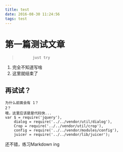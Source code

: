 ```yaml
---
title: test
date: 2016-08-30 11:24:56
tags: test
---
```

# 第一篇测试文章
>            just try

1. 完全不知道写啥
2. 这里就结束了

## 再试试？

```
为什么前面会有 1？
2？
哦，这里应该是是代码快...
var $ = require('jquery'),
    dialog = require('../../vendor/util/dialog'),
    Crop = require('../../vendor/util/crop'),
    config = require('../../vendor/modules/config'),
    juicer = require('../../vendor/lib/juicer');
```

还不错，练习Markdown    ing